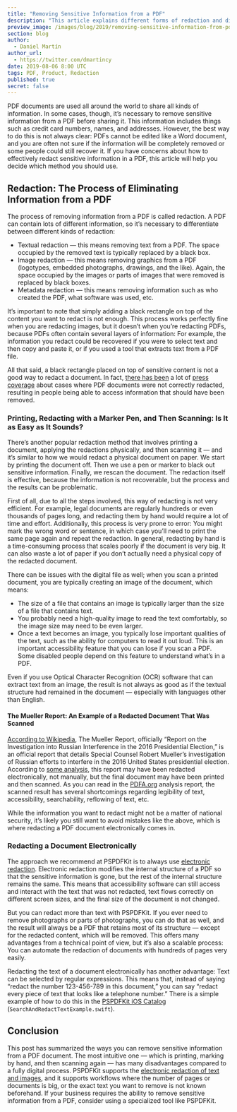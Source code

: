 ```yaml
---
title: "Removing Sensitive Information from a PDF"
description: "This article explains different forms of redaction and discusses different methods used to redact a PDF document."
preview_image: /images/blog/2019/removing-sensitive-information-from-pdf/article-header.png
section: blog
author:
  - Daniel Martín
author_url:
  - https://twitter.com/dmartincy
date: 2019-08-06 8:00 UTC
tags: PDF, Product, Redaction
published: true
secret: false
---
```


PDF documents are used all around the world to share all kinds of information. In some cases, though, it’s necessary to remove sensitive information from a PDF before sharing it. This information includes things such as credit card numbers, names, and addresses. However, the best way to do this is not always clear: PDFs cannot be edited like a Word document, and you are often not sure if the information will be completely removed or some people could still recover it. If you have concerns about how to effectively redact sensitive information in a PDF, this article will help you decide which method you should use.

## Redaction: The Process of Eliminating Information from a PDF

The process of removing information from a PDF is called redaction. A PDF can contain lots of different information, so it’s necessary to differentiate between different kinds of redaction:

- Textual redaction — this means removing text from a PDF. The space occupied by the removed text is typically replaced by a black box.
- Image redaction — this means removing graphics from a PDF (logotypes, embedded photographs, drawings, and the like). Again, the space occupied by the images or parts of images that were removed is replaced by black boxes.
- Metadata redaction — this means removing information such as who created the PDF, what software was used, etc.

It’s important to note that simply adding a black rectangle on top of the content you want to redact is not enough. This process works perfectly fine when you are redacting images, but it doesn’t when you’re redacting PDFs, because PDFs often contain several layers of information: For example, the information you redact could be recovered if you were to select text and then copy and paste it, or if you used a tool that extracts text from a PDF file.

All that said, a black rectangle placed on top of sensitive content is not a good way to redact a document. In fact, [there has been][facebookredactions] a lot of [press coverage][nytimesredactions] about cases where PDF documents were not correctly redacted, resulting in people being able to access information that should have been removed.

### Printing, Redacting with a Marker Pen, and Then Scanning: Is It as Easy as It Sounds?

There’s another popular redaction method that involves printing a document, applying the redactions physically, and then scanning it — and it’s similar to how we would redact a physical document on paper. We start by printing the document off. Then we use a pen or marker to black out sensitive information. Finally, we rescan the document. The redaction itself is effective, because the information is not recoverable, but the process and the results can be problematic.

First of all, due to all the steps involved, this way of redacting is not very efficient. For example, legal documents are regularly hundreds or even thousands of pages long, and redacting them by hand would require a lot of time and effort. Additionally, this process is very prone to error: You might mark the wrong word or sentence, in which case you’ll need to print the same page again and repeat the redaction. In general, redacting by hand is a time-consuming process that scales poorly if the document is very big. It can also waste a lot of paper if you don’t actually need a physical copy of the redacted document.

There can be issues with the digital file as well; when you scan a printed document, you are typically creating an image of the document, which means:

- The size of a file that contains an image is typically larger than the size of a file that contains text.
- You probably need a high-quality image to read the text comfortably, so the image size may need to be even larger.
- Once a text becomes an image, you typically lose important qualities of the text, such as the ability for computers to read it out loud. This is an important accessibility feature that you can lose if you scan a PDF. Some disabled people depend on this feature to understand what’s in a PDF.

Even if you use Optical Character Recognition (OCR) software that can extract text from an image, the result is not always as good as if the textual structure had remained in the document — especially with languages other than English.

#### The Mueller Report: An Example of a Redacted Document That Was Scanned

[According to Wikipedia][muellerreport], The Mueller Report, officially “Report on the Investigation into Russian Interference in the 2016 Presidential Election,” is an official report that details Special Counsel Robert Mueller’s investigation of Russian efforts to interfere in the 2016 United States presidential election. According to [some analysis][pdfareport], this report may have been redacted electronically, not manually, but the final document may have been printed and then scanned. As you can read in the [PDFA.org][pdfareport] analysis report, the scanned result has several shortcomings regarding legibility of text, accessibility, searchability, reflowing of text, etc.

While the information you want to redact might not be a matter of national security, it’s likely you still want to avoid mistakes like the above, which is where redacting a PDF document electronically comes in.

### Redacting a Document Electronically

The approach we recommend at PSPDFKit is to always use [electronic redaction][]. Electronic redaction modifies the internal structure of a PDF so that the sensitive information is gone, but the rest of the internal structure remains the same. This means that accessibility software can still access and interact with the text that was not redacted, text flows correctly on different screen sizes, and the final size of the document is not changed.

But you can redact more than text with PSPDFKit. If you ever need to remove photographs or parts of photographs, you can do that as well, and the result will always be a PDF that retains most of its structure — except for the redacted content, which will be removed. This offers many advantages from a technical point of view, but it’s also a scalable process: You can automate the redaction of documents with hundreds of pages very easily.

Redacting the text of a document electronically has another advantage: Text can be selected by regular expressions. This means that, instead of saying “redact the number 123-456-789 in this document,” you can say “redact every piece of text that looks like a telephone number.” There is a simple example of how to do this in the [PSPDFKit iOS Catalog][] (`SearchAndRedactTextExample.swift`).

## Conclusion

This post has summarized the ways you can remove sensitive information from a PDF document. The most intuitive one — which is printing, marking by hand, and then scanning again — has many disadvantages compared to a fully digital process. PSPDFKit supports the [electronic redaction of text and images][redaction], and it supports workflows where the number of pages or documents is big, or the exact text you want to remove is not known beforehand. If your business requires the ability to remove sensitive information from a PDF, consider using a specialized tool like PSPDFKit.

[muellerreport]: https://en.wikipedia.org/wiki/Mueller_Report
[facebookredactions]: https://arstechnica.com/tech-policy/2018/11/facebook-pondered-for-a-time-selling-access-to-user-data/
[nytimesredactions]: https://www.techdirt.com/articles/20140128/08542126021/new-york-times-suffers-redaction-failure-exposes-name-nsa-agent-targeted-network-uploaded-pdf.shtml
[pdfareport]: https://www.pdfa.org/a-technical-and-cultural-assessment-of-the-mueller-report-pdf/
[electronic redaction]: https://pspdfkit.com/guides/ios/current/features/redaction/
[redaction]: https://pspdfkit.com/pdf-sdk/redaction/
[pspdfkit ios catalog]: https://pspdfkit.com/guides/ios/current/getting-started/example-projects/
